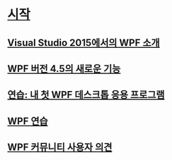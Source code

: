# [시작](index.md)
## [Visual Studio 2015에서의 WPF 소개](introduction-to-wpf-in-vs.md)
## [WPF 버전 4.5의 새로운 기능](whats-new.md)
## [연습: 내 첫 WPF 데스크톱 응용 프로그램](walkthrough-my-first-wpf-desktop-application.md)
## [WPF 연습](wpf-walkthroughs.md)
## [WPF 커뮤니티 사용자 의견](community-feedback.md)
